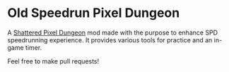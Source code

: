 # Old Speedrun Pixel Dungeon

A [Shattered Pixel Dungeon](https://github.com/00-Evan/shattered-pixel-dungeon) mod made with the purpose to enhance SPD speedrunning experience. It provides various tools for practice and an in-game timer.

Feel free to make pull requests!